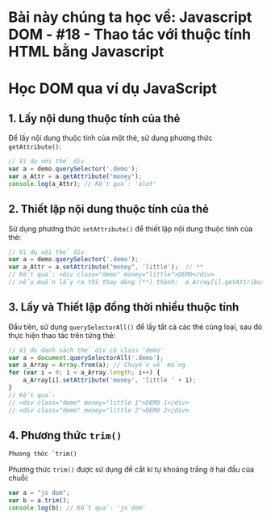 # Bài này chúng ta học về: Javascript DOM - #18 - Thao tác với thuộc tính HTML bằng Javascript

# Học DOM qua ví dụ JavaScript

## 1. Lấy nội dung thuộc tính của thẻ

Để lấy nội dung thuộc tính của một thẻ, sử dụng phương thức `getAttribute()`:

```javascript
// Ví dụ với thẻ div
var a = demo.querySelector('.demo');
var a_Attr = a.getAttribute("money");
console.log(a_Attr); // Kết quả: 'alot'
```

## 2. Thiết lập nội dung thuộc tính của thẻ

Sử dụng phương thức `setAttribute()` để thiết lập nội dung thuộc tính của thẻ:

```javascript
// Ví dụ với thẻ div
var a = demo.querySelector('.demo');
var a_Attr = a.setAttribute("money", 'little');  // **
// Kết quả: <div class="demo" money="little">DEMO</div>
// nếu muốn lấy ra thì thay dòng (**) thành:  a_Array[i].getAttribute('money'); rồi console.log() nó ra là oke
```

## 3. Lấy và Thiết lập đồng thời nhiều thuộc tính

Đầu tiên, sử dụng `querySelectorAll()` để lấy tất cả các thẻ cùng loại, sau đó thực hiện thao tác trên từng thẻ:

```javascript
// Ví dụ danh sách thẻ div có class 'demo'
var a = document.querySelectorAll('.demo');
var a_Array = Array.from(a); // Chuyển về mảng
for (var i = 0; i < a_Array.length; i++) {
    a_Array[i].setAttribute('money', 'little ' + i);
}
// Kết quả:
// <div class="demo" money="little 1">DEMO 1</div>
// <div class="demo" money="little 2">DEMO 2</div>
```


## 4. Phương thức `trim()`

```markdown
Phương thức `trim()
```

Phương thức `trim()` được sử dụng để cắt kí tự khoảng trắng ở hai đầu của chuỗi:

```javascript
var a = "js dom";
var b = a.trim(); 
console.log(b); // Kết quả: 'js dom'
```